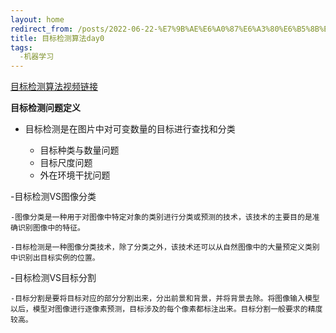 ```yaml
---
layout: home
redirect_from: /posts/2022-06-22-%E7%9B%AE%E6%A0%87%E6%A3%80%E6%B5%8B%E7%AE%97%E6%B3%95day0/
title: 目标检测算法day0
tags:
  -机器学习
---
```

[目标检测算法视频链接](https://www.bilibili.com/video/BV1mU4y1m7dN)

**目标检测问题定义**
  - 目标检测是在图片中对可变数量的目标进行查找和分类

    - 目标种类与数量问题
    - 目标尺度问题
    - 外在环境干扰问题

  -目标检测VS图像分类

    -图像分类是一种用于对图像中特定对象的类别进行分类或预测的技术，该技术的主要目的是准确识别图像中的特征。

    -目标检测是一种图像分类技术，除了分类之外，该技术还可以从自然图像中的大量预定义类别中识别出目标实例的位置。

  -目标检测VS目标分割

    -目标分割是要将目标对应的部分分割出来，分出前景和背景，并将背景去除。将图像输入模型以后，模型对图像进行逐像素预测，目标涉及的每个像素都标注出来。目标分割一般要求的精度较高。

